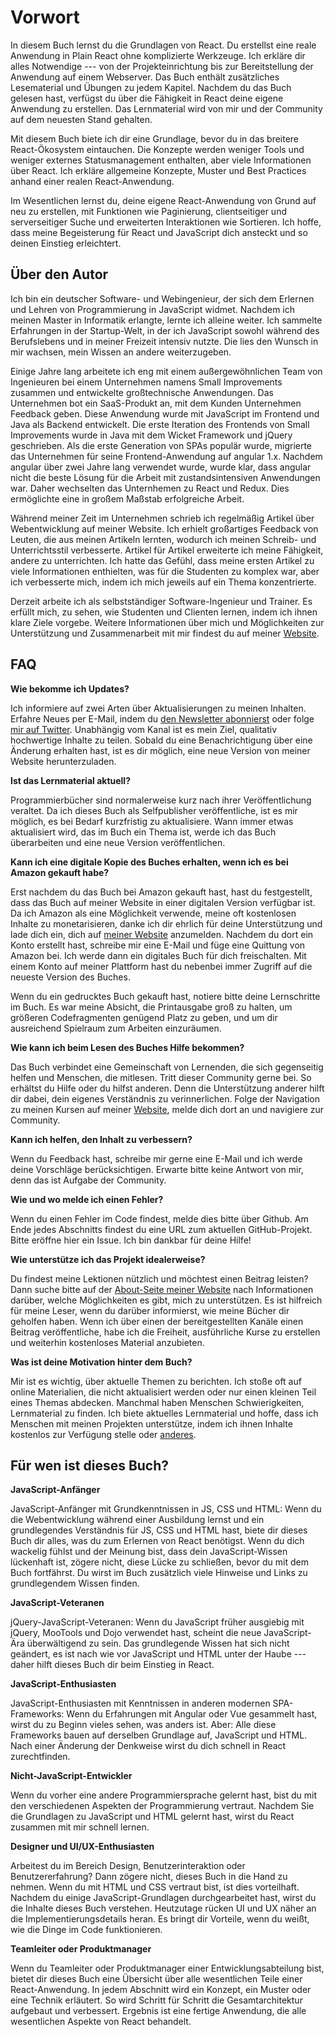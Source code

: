# Vorwort

In diesem Buch lernst du die Grundlagen von React. Du erstellst eine reale Anwendung in Plain React ohne komplizierte Werkzeuge. Ich erkläre dir alles Notwendige --- von der Projekteinrichtung bis zur Bereitstellung der Anwendung auf einem Webserver. Das Buch enthält zusätzliches Lesematerial und Übungen zu jedem Kapitel. Nachdem du das Buch gelesen hast, verfügst du über die Fähigkeit in React deine eigene Anwendung zu erstellen. Das Lernmaterial wird von mir und der Community auf dem neuesten Stand gehalten.

Mit diesem Buch biete ich dir eine Grundlage, bevor du in das breitere React-Ökosystem eintauchen. Die Konzepte werden weniger Tools und weniger externes Statusmanagement enthalten, aber viele Informationen über React. Ich erkläre allgemeine Konzepte, Muster und Best Practices anhand einer realen React-Anwendung.

Im Wesentlichen lernst du, deine eigene React-Anwendung von Grund auf neu zu erstellen, mit Funktionen wie Paginierung, clientseitiger und serverseitiger Suche und erweiterten Interaktionen wie Sortieren. Ich hoffe, dass meine Begeisterung für React und JavaScript dich ansteckt und so deinen Einstieg erleichtert.

## Über den Autor

Ich bin ein deutscher Software- und Webingenieur, der sich dem Erlernen und Lehren von Programmierung in JavaScript widmet. Nachdem ich meinen Master in Informatik erlangte, lernte ich alleine weiter. Ich sammelte Erfahrungen in der Startup-Welt, in der ich JavaScript sowohl während des Berufslebens und in meiner Freizeit intensiv nutzte. Die lies den Wunsch in mir wachsen, mein Wissen an andere weiterzugeben.

Einige Jahre lang arbeitete ich eng mit einem außergewöhnlichen Team von Ingenieuren bei einem Unternehmen namens Small Improvements zusammen und entwickelte großtechnische Anwendungen. Das Unternehmen bot ein SaaS-Produkt an, mit dem Kunden Unternehmen Feedback geben. Diese Anwendung wurde mit JavaScript im Frontend und Java als Backend entwickelt. Die erste Iteration des Frontends von Small Improvements wurde in Java mit dem Wicket Framework und jQuery geschrieben. Als die erste Generation von SPAs populär wurde, migrierte das Unternehmen für seine Frontend-Anwendung auf angular 1.x. Nachdem angular über zwei Jahre lang verwendet wurde, wurde klar, dass angular nicht die beste Lösung für die Arbeit mit zustandsintensiven Anwendungen war. Daher wechselten das Unternhemen zu React und Redux. Dies ermöglichte eine in großem Maßstab erfolgreiche Arbeit.

Während meiner Zeit im Unternehmen schrieb ich regelmäßig Artikel über Webentwicklung auf meiner Website. Ich erhielt großartiges Feedback von Leuten, die aus meinen Artikeln lernten, wodurch ich meinen Schreib- und Unterrichtsstil verbesserte. Artikel für Artikel erweiterte ich meine Fähigkeit, andere zu unterrichten. Ich hatte das Gefühl, dass meine ersten Artikel zu viele Informationen enthielten, was für die Studenten zu komplex war, aber ich verbesserte mich, indem ich mich jeweils auf ein Thema konzentrierte.

Derzeit arbeite ich als selbstständiger Software-Ingenieur und Trainer. Es erfüllt mich, zu sehen, wie Studenten und Clienten lernen, indem ich ihnen klare Ziele vorgebe. Weitere Informationen über mich und Möglichkeiten zur Unterstützung und Zusammenarbeit mit mir findest du auf meiner [Website](https://www.robinwieruch.de/about).

## FAQ

**Wie bekomme ich Updates?**

Ich informiere auf zwei Arten über Aktualisierungen zu meinen Inhalten. Erfahre Neues per E-Mail, indem du [den Newsletter abonnierst](https://www.getrevue.co/profile/rwieruch) oder folge [mir auf Twitter](https://twitter.com/rwieruch). Unabhängig vom Kanal ist es mein Ziel, qualitativ hochwertige Inhalte zu teilen. Sobald du eine Benachrichtigung über eine Änderung erhalten hast, ist es dir möglich, eine neue Version von meiner Website herunterzuladen.

**Ist das Lernmaterial aktuell?**

Programmierbücher sind normalerweise kurz nach ihrer Veröffentlichung veraltet. Da ich dieses Buch als Selfpublisher veröffentliche, ist es mir möglich, es bei Bedarf kurzfristig zu aktualisiere. Wann immer etwas aktualisiert wird, das im Buch ein Thema ist, werde ich das Buch überarbeiten und eine neue Version veröffentlichen.

**Kann ich eine digitale Kopie des Buches erhalten, wenn ich es bei Amazon gekauft habe?**

Erst nachdem du das Buch bei Amazon gekauft hast, hast du festgestellt, dass das Buch auf meiner Website in einer digitalen Version verfügbar ist. Da ich Amazon als eine Möglichkeit verwende, meine oft kostenlosen Inhalte zu monetarisieren, danke ich dir ehrlich für deine Unterstützung und lade dich ein, dich auf [meiner Website](https://www.robinwieruch.de/) anzumelden. Nachdem du dort ein Konto erstellt hast, schreibe mir eine E-Mail und füge eine Quittung von Amazon bei. Ich werde dann ein digitales Buch für dich freischalten. Mit einem Konto auf meiner Plattform hast du nebenbei immer Zugriff auf die neueste Version des Buches.

Wenn du ein gedrucktes Buch gekauft hast, notiere bitte deine Lernschritte im Buch. Es war meine Absicht, die Printausgabe groß zu halten, um größeren Codefragmenten genügend Platz zu geben, und um dir ausreichend Spielraum zum Arbeiten einzuräumen.

**Wie kann ich beim Lesen des Buches Hilfe bekommen?**

Das Buch verbindet eine Gemeinschaft von Lernenden, die sich gegenseitig helfen und  Menschen, die mitlesen. Tritt dieser Community gerne bei. So erhältst du Hilfe oder du hilfst anderen. Denn die Unterstützung anderer hilft dir dabei, dein eigenes Verständnis zu verinnerlichen. Folge der Navigation zu meinen Kursen auf meiner [Website](https://www.robinwieruch.de/), melde dich dort an und navigiere zur Community.

**Kann ich helfen, den Inhalt zu verbessern?**

Wenn du Feedback hast, schreibe mir gerne eine E-Mail und ich werde deine Vorschläge berücksichtigen. Erwarte bitte keine Antwort von mir, denn das ist Aufgabe der Community.

**Wie und wo melde ich einen Fehler?**

Wenn du einen Fehler im Code findest, melde dies bitte über Github. Am Ende jedes Abschnitts findest du eine URL zum aktuellen GitHub-Projekt. Bitte eröffne hier ein Issue. Ich bin dankbar für deine Hilfe!

**Wie unterstütze ich das Projekt idealerweise?**

Du findest meine Lektionen nützlich und möchtest einen Beitrag leisten? Dann suche bitte auf der [About-Seite meiner Website](https://www.robinwieruch.de/about/) nach Informationen darüber, welche Möglichkeiten es gibt, mich zu unterstützen. Es ist hilfreich für meine Leser, wenn du darüber informierst, wie meine Bücher dir geholfen haben. Wenn ich über einen der bereitgestellten Kanäle einen Beitrag veröffentliche, habe ich die Freiheit, ausführliche Kurse zu erstellen und weiterhin kostenloses Material anzubieten.

**Was ist deine Motivation hinter dem Buch?**

Mir ist es wichtig, über aktuelle Themen zu berichten. Ich stoße oft auf online Materialien, die nicht aktualisiert werden oder nur einen kleinen Teil eines Themas abdecken. Manchmal haben Menschen Schwierigkeiten, Lernmaterial zu finden. Ich biete aktuelles Lernmaterial und hoffe, dass ich Menschen mit meinen Projekten unterstütze, indem ich ihnen Inhalte kostenlos zur Verfügung stelle oder [anderes](https://www.robinwieruch.de/giving-back-by-learning-react/).

## Für wen ist dieses Buch?

**JavaScript-Anfänger**

JavaScript-Anfänger mit Grundkenntnissen in JS, CSS und HTML: Wenn du die Webentwicklung während einer Ausbildung lernst und ein grundlegendes Verständnis für JS, CSS und HTML hast, biete dir dieses Buch dir alles, was du zum Erlernen von React benötigst. Wenn du dich wackelig fühlst und der Meinung bist, dass dein JavaScript-Wissen lückenhaft ist, zögere nicht, diese Lücke zu schließen, bevor du mit dem Buch fortfährst. Du wirst im Buch zusätzlich viele Hinweise und Links zu grundlegendem Wissen finden.

**JavaScript-Veteranen**

jQuery-JavaScript-Veteranen: Wenn du JavaScript früher ausgiebig mit jQuery, MooTools und Dojo verwendet hast, scheint die neue JavaScript-Ära überwältigend zu sein. Das grundlegende Wissen hat sich nicht geändert, es ist nach wie vor JavaScript und HTML unter der Haube --- daher hilft dieses Buch dir beim Einstieg in React.

**JavaScript-Enthusiasten**

JavaScript-Enthusiasten mit Kenntnissen in anderen modernen SPA-Frameworks: Wenn du Erfahrungen mit Angular oder Vue gesammelt hast, wirst du zu Beginn vieles sehen, was anders ist. Aber: Alle diese Frameworks bauen auf derselben Grundlage auf, JavaScript und HTML. Nach einer Änderung der Denkweise wirst du dich schnell in React zurechtfinden.

**Nicht-JavaScript-Entwickler**

Wenn du vorher eine andere Programmiersprache gelernt hast, bist du mit den verschiedenen Aspekten der Programmierung vertraut. Nachdem Sie die Grundlagen zu JavaScript und HTML gelernt hast, wirst du React zusammen mit mir schnell lernen.

**Designer und UI/UX-Enthusiasten**

Arbeitest du im Bereich Design, Benutzerinteraktion oder Benutzererfahrung? Dann zögere nicht, dieses Buch in die Hand zu nehmen. Wenn du mit HTML und CSS vertraut bist, ist dies vorteilhaft. Nachdem du einige JavaScript-Grundlagen durchgearbeitet hast, wirst du die Inhalte dieses Buch verstehen. Heutzutage rücken UI und UX näher an die Implementierungsdetails heran. Es bringt dir Vorteile, wenn du weißt, wie die Dinge im Code funktionieren.

**Teamleiter oder Produktmanager**

Wenn du Teamleiter oder Produktmanager einer Entwicklungsabteilung bist, bietet dir dieses Buch eine Übersicht über alle wesentlichen Teile einer React-Anwendung. In jedem Abschnitt wird ein Konzept, ein Muster oder eine Technik erläutert. So wird Schritt für Schritt die Gesamtarchitektur aufgebaut und verbessert. Ergebnis ist eine fertige Anwendung, die alle wesentlichen Aspekte von React behandelt.
